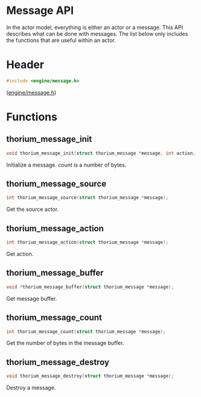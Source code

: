 # Message API

In the actor model, everything is either an actor or a message.
This API describes what can be done with messages. The list below
only includes the functions that are useful within an actor.

# Header

```C
#include <engine/message.h>
```

([engine/message.h](../engine/message.h))

# Functions

## thorium_message_init

```C
void thorium_message_init(struct thorium_message *message, int action, int count, void *buffer);
```

Initialize a message. count is a number of bytes.

## thorium_message_source

```C
int thorium_message_source(struct thorium_message *message);
```

Get the source actor.

## thorium_message_action

```C
int thorium_message_action(struct thorium_message *message);
```

Get action.

## thorium_message_buffer

```C
void *thorium_message_buffer(struct thorium_message *message);
```

Get message buffer.

## thorium_message_count

```C
int thorium_message_count(struct thorium_message *message);
```

Get the number of bytes in the message buffer.

## thorium_message_destroy

```C
void thorium_message_destroy(struct thorium_message *message);
```

Destroy a message.



